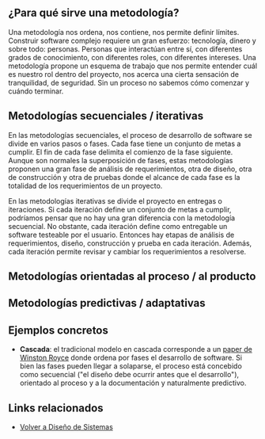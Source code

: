 ¿Para qué sirve una metodología?
--------------------------------

Una metodología nos ordena, nos contiene, nos permite definir límites. Construir software complejo requiere un gran esfuerzo: tecnología, dinero y sobre todo: personas. Personas que interactúan entre sí, con diferentes grados de conocimiento, con diferentes roles, con diferentes intereses. Una metodología propone un esquema de trabajo que nos permite entender cuál es nuestro rol dentro del proyecto, nos acerca una cierta sensación de tranquilidad, de seguridad. Sin un proceso no sabemos cómo comenzar y cuándo terminar.

Metodologías secuenciales / iterativas
--------------------------------------

En las metodologías secuenciales, el proceso de desarrollo de software se divide en varios pasos o fases. Cada fase tiene un conjunto de metas a cumplir. El fin de cada fase delimita el comienzo de la fase siguiente. Aunque son normales la superposición de fases, estas metodologías proponen una gran fase de análisis de requerimientos, otra de diseño, otra de construcción y otra de pruebas donde el alcance de cada fase es la totalidad de los requerimientos de un proyecto.

En las metodologías iterativas se divide el proyecto en entregas o iteraciones. Si cada iteración define un conjunto de metas a cumplir, podríamos pensar que no hay una gran diferencia con la metodología secuencial. No obstante, cada iteración define como entregable un software testeable por el usuario. Entonces hay etapas de análisis de requerimientos, diseño, construcción y prueba en cada iteración. Además, cada iteración permite revisar y cambiar los requerimientos a resolverse.

Metodologías orientadas al proceso / al producto
------------------------------------------------

Metodologías predictivas / adaptativas
--------------------------------------

Ejemplos concretos
------------------

-   **Cascada**: el tradicional modelo en cascada corresponde a un [paper de Winston Royce](http://www.cs.umd.edu/class/spring2003/cmsc838p/Process/waterfall.pdf) donde ordena por fases el desarrollo de software. Si bien las fases pueden llegar a solaparse, el proceso está concebido como secuencial ("el diseño debe ocurrir antes que el desarrollo"), orientado al proceso y a la documentación y naturalmente predictivo.

Links relacionados
------------------

-   [Volver a Diseño de Sistemas](design-temario.html)

